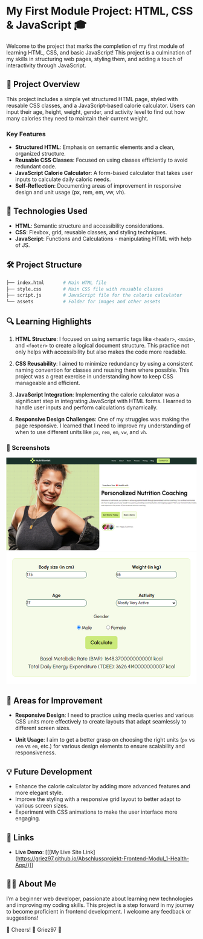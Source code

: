 # My First Module Project: HTML, CSS & JavaScript 🎓

Welcome to the project that marks the completion of my first module of learning HTML, CSS, and basic JavaScript! This project is a culmination of my skills in structuring web pages, styling them, and adding a touch of interactivity through JavaScript.

## 📜 Project Overview

This project includes a simple yet structured HTML page, styled with reusable CSS classes, and a JavaScript-based calorie calculator. Users can input their age, height, weight, gender, and activity level to find out how many calories they need to maintain their current weight.

### Key Features

- **Structured HTML**: Emphasis on semantic elements and a clean, organized structure.
- **Reusable CSS Classes**: Focused on using classes efficiently to avoid redundant code.
- **JavaScript Calorie Calculator**: A form-based calculator that takes user inputs to calculate daily caloric needs.
- **Self-Reflection**: Documenting areas of improvement in responsive design and unit usage (px, rem, em, vw, vh).

## 🚀 Technologies Used

- **HTML**: Semantic structure and accessibility considerations.
- **CSS**: Flexbox, grid, reusable classes, and styling techniques.
- **JavaScript**: Functions and Calculations - manipulating HTML with help of JS.

## 🛠 Project Structure

```bash
├── index.html       # Main HTML file
├── style.css        # Main CSS file with reusable classes
├── script.js        # JavaScript file for the calorie calculator
└── assets           # Folder for images and other assets
```

## 🔍 Learning Highlights

1. **HTML Structure**: I focused on using semantic tags like `<header>`, `<main>`, and `<footer>` to create a logical document structure. This practice not only helps with accessibility but also makes the code more readable.

2. **CSS Reusability**: I aimed to minimize redundancy by using a consistent naming convention for classes and reusing them where possible. This project was a great exercise in understanding how to keep CSS manageable and efficient.

3. **JavaScript Integration**: Implementing the calorie calculator was a significant step in integrating JavaScript with HTML forms. I learned to handle user inputs and perform calculations dynamically.

4. **Responsive Design Challenges**: One of my struggles was making the page  responsive. I learned that I need to improve my understanding of when to use different units like `px`, `rem`, `em`, `vw`, and `vh`.

### 📸 Screenshots
![Project Screenshot](./assets/readme_img/preview_page.png)
![Project Screenshot](./assets/readme_img/preview_calcu.png)

## 🌱 Areas for Improvement

- **Responsive Design**: I need to practice using media queries and various CSS units more effectively to create layouts that adapt seamlessly to different screen sizes.
  
- **Unit Usage**: I aim to get a better grasp on choosing the right units (`px` vs `rem` vs `em`, etc.) for various design elements to ensure scalability and responsiveness.

## 💡 Future Development

- Enhance the calorie calculator by adding more advanced features and more elegant style.
- Improve the styling with a responsive grid layout to better adapt to various screen sizes.
- Experiment with CSS animations to make the user interface more engaging.

## 🔗 Links

- **Live Demo**: [\[\[My Live Site Link\](https://griez97.github.io/Abschlussprojekt-Frontend-Modul_1-Health-App/)\]]

## 👩‍💻 About Me

I’m a beginner web developer, passionate about learning new technologies and improving my coding skills. This project is a step forward in my journey to become proficient in frontend development. I welcome any feedback or suggestions!

🧸 Cheers! 🧸 Griez97 🧸